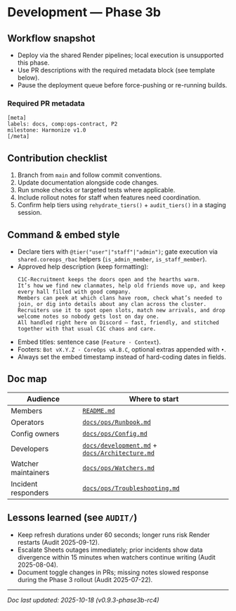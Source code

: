 # Development — Phase 3b

## Workflow snapshot
- Deploy via the shared Render pipelines; local execution is unsupported this phase.
- Use PR descriptions with the required metadata block (see template below).
- Pause the deployment queue before force-pushing or re-running builds.

### Required PR metadata
```
[meta]
labels: docs, comp:ops-contract, P2
milestone: Harmonize v1.0
[/meta]
```

## Contribution checklist
1. Branch from `main` and follow commit conventions.
2. Update documentation alongside code changes.
3. Run smoke checks or targeted tests where applicable.
4. Include rollout notes for staff when features need coordination.
5. Confirm help tiers using `rehydrate_tiers()` + `audit_tiers()` in a staging session.

## Command & embed style
- Declare tiers with `@tier("user"|"staff"|"admin")`; gate execution via
  `shared.coreops_rbac` helpers (`is_admin_member`, `is_staff_member`).
- Approved help description (keep formatting):
  ```
  C1C-Recruitment keeps the doors open and the hearths warm.
  It’s how we find new clanmates, help old friends move up, and keep every hall filled with good company.
  Members can peek at which clans have room, check what’s needed to join, or dig into details about any clan across the cluster.
  Recruiters use it to spot open slots, match new arrivals, and drop welcome notes so nobody gets lost on day one.
  All handled right here on Discord — fast, friendly, and stitched together with that usual C1C chaos and care.
  ```
- Embed titles: sentence case (`Feature · Context`).
- Footers: `Bot vX.Y.Z · CoreOps vA.B.C`, optional extras appended with ` • `.
- Always set the embed timestamp instead of hard-coding dates in fields.

## Doc map
| Audience | Where to start |
| --- | --- |
| Members | [`README.md`](../README.md) |
| Operators | [`docs/ops/Runbook.md`](ops/Runbook.md) |
| Config owners | [`docs/ops/Config.md`](ops/Config.md) |
| Developers | [`docs/development.md`](development.md) + [`docs/Architecture.md`](Architecture.md) |
| Watcher maintainers | [`docs/ops/Watchers.md`](ops/Watchers.md) |
| Incident responders | [`docs/ops/Troubleshooting.md`](ops/Troubleshooting.md) |

## Lessons learned (see `AUDIT/`)
- Keep refresh durations under 60 seconds; longer runs risk Render restarts (Audit 2025-09-12).
- Escalate Sheets outages immediately; prior incidents show data divergence within 15
  minutes when watchers continue writing (Audit 2025-08-04).
- Document toggle changes in PRs; missing notes slowed response during the Phase 3 rollout
  (Audit 2025-07-22).

---

_Doc last updated: 2025-10-18 (v0.9.3-phase3b-rc4)_
